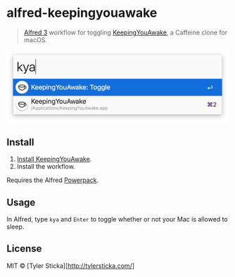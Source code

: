# alfred-keepingyouawake

> [Alfred 3](https://www.alfredapp.com/) workflow for toggling [KeepingYouAwake](https://github.com/newmarcel/KeepingYouAwake), a Caffeine clone for macOS.

<img src="screenshot.png" width="593">

## Install

1. [Install KeepingYouAwake](https://github.com/newmarcel/KeepingYouAwake#installation).
2. Install the workflow.

Requires the Alfred [Powerpack](https://www.alfredapp.com/powerpack/).

## Usage

In Alfred, type `kya` and `Enter` to toggle whether or not your Mac is allowed to sleep.

## License

MIT © [Tyler Sticka][http://tylersticka.com/]
